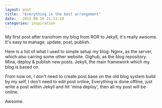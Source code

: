 ```yaml
---
layout: post
title:  "Everything is the best arrangement"
date:   2015-08-16 21:12:19
categories: inspiration 
---
```

My first post after transfrom my blog from ROR to Jekyll, it's really awsome.
It's easy to manage, update, post, publish.

Here is a list of what I used to simple setup my blog:
Nginx, as the server, which also carring some other website.
Gighub, as the blog repository.
Mina, deploy & publish new posts.
Jekyll, the main framework which my blog is based on.

From now on, I don't need to create post base on the old blog system build by my self, I don't need to edit post online,
Everything is done offline, just write a post within Jekyll and hit 'mina deploy', then all my post will be online.

Awsome.

